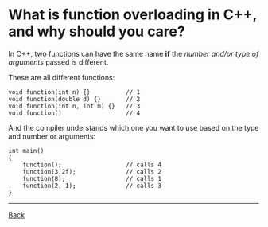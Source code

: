 # What is function overloading in C++, and why should you care?

In C++, two functions can have the same name **if** the *number and/or type of arguments* passed is different.

These are all different functions:
```
void function(int n) {}          // 1
void function(double d) {}       // 2
void function(int n, int m) {}   // 3
void function()                  // 4
```

And the compiler understands which one you want to use based on the type and number or arguments:
```
int main()
{
    function();                  // calls 4
    function(3.2f);              // calls 2
    function(8);                 // calls 1
    function(2, 1);              // calls 3
}
```

---

[Back](../README.md)